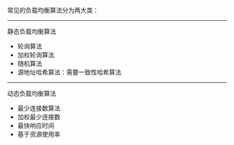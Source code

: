 常见的负载均衡算法分为两大类：

---

静态负载均衡算法

- 轮询算法
- 加权轮询算法
- 随机算法
- 源地址哈希算法：需要一致性哈希算法

---

动态负载均衡算法

- 最少连接数算法
- 加权最少连接数
- 最快响应时间
- 基于资源使用率